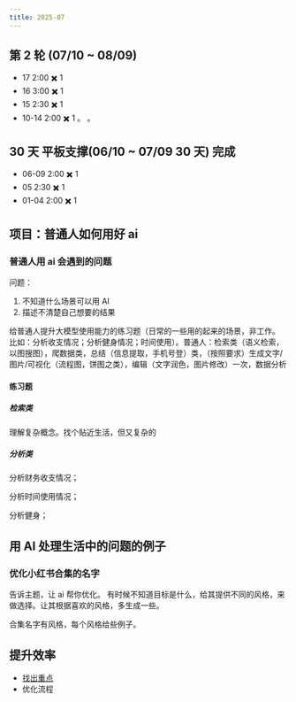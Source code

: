 ```yaml
---
title: 2025-07
---
```


## 第 2 轮 (07/10 ~ 08/09)
* 17 2:00 ✖️ 1
* 16 3:00 ✖️ 1
* 15 2:30 ✖️ 1
* 10-14  2:00 ✖️ 1 。 。

## 30 天 平板支撑(06/10 ~ 07/09 30 天) 完成
* 06-09 2:00 ✖️ 1
* 05 2:30 ✖️ 1
* 01-04 2:00 ✖️ 1

## 项目：普通人如何用好 ai
### 普通人用 ai 会遇到的问题
问题：  
1. 不知道什么场景可以用 AI
2. 描述不清楚自己想要的结果

给普通人提升大模型使用能力的练习题（日常的一些用的起来的场景，非工作。 比如：分析收支情况；分析健身情况；时间使用）。普通人：检索类（语义检索，以图搜图），爬数据类，总结（信息提取，手机号登）类，（按照要求）生成文字/图片/可视化（流程图，饼图之类），编辑（文字润色，图片修改）一次，数据分析

#### 练习题
##### 检索类
理解复杂概念。找个贴近生活，但又复杂的

##### 分析类
分析财务收支情况；

分析时间使用情况；

分析健身；

## 用 AI 处理生活中的问题的例子
### 优化小红书合集的名字
告诉主题，让 ai 帮你优化。
有时候不知道目标是什么，给其提供不同的风格，来做选择。让其根据喜欢的风格，多生成一些。

合集名字有风格，每个风格给些例子。


## 提升效率
* [找出重点](../../../text/e/effective-find-the-key.md)
* 优化流程